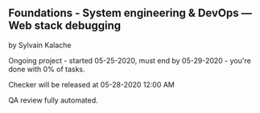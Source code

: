  Foundations - System engineering & DevOps ― Web stack debugging
---------------------------------------------------------------
 by Sylvain Kalache

 Ongoing project - started 05-25-2020, must end by 05-29-2020  - you're done with 0% of tasks.

 Checker will be released at 05-28-2020 12:00 AM

 QA review fully automated.